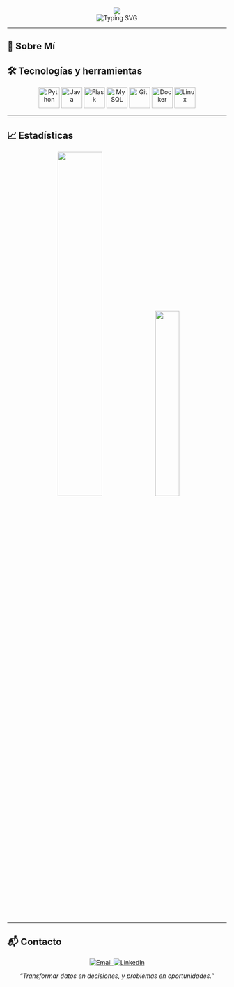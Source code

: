 <div align="center">
  <img src="https://capsule-render.vercel.app/api?type=waving&color=gradient&customColorList=6,11,20&height=200&section=header&text=Andrés%20Felipe&fontSize=80&fontColor=fff&animation=twinkling&fontAlignY=35&desc=Ingeniero%20de%20Sistemas%20en%20Formación&descAlignY=55&descSize=20" />
</div>

<div align="center">
  <img src="https://readme-typing-svg.herokuapp.com?font=Fira+Code&size=22&duration=3000&pause=1000&color=00D9FF&center=true&vCenter=true&width=600&lines=👨‍💻+Desarrollador+Full+Stack;📊+Analista+de+Datos;🤖+Entusiasta+de+IA;🚀+Siempre+aprendiendo" alt="Typing SVG" />
</div>

---

## 🚀 Sobre Mí

## 🛠️ Tecnologías y herramientas

<p align="center">
  <img src="https://cdn.jsdelivr.net/gh/devicons/devicon/icons/python/python-original.svg" height="48" alt="Python"/>
  <img src="https://cdn.jsdelivr.net/gh/devicons/devicon/icons/java/java-original.svg" height="48" alt="Java"/>
  <img src="https://cdn.jsdelivr.net/gh/devicons/devicon/icons/flask/flask-original.svg" height="48" alt="Flask"/>
  <img src="https://cdn.jsdelivr.net/gh/devicons/devicon/icons/mysql/mysql-original.svg" height="48" alt="MySQL"/>
  <img src="https://cdn.jsdelivr.net/gh/devicons/devicon/icons/git/git-original.svg" height="48" alt="Git"/>
  <img src="https://cdn.jsdelivr.net/gh/devicons/devicon/icons/docker/docker-original.svg" height="48" alt="Docker"/>
  <img src="https://cdn.jsdelivr.net/gh/devicons/devicon/icons/linux/linux-original.svg" height="48" alt="Linux"/>
</p>

---

## 📈 Estadísticas

<div align="center">
  <img src="https://github-readme-stats.vercel.app/api?username=mrchangretta&show_icons=true&theme=radical&hide_border=true" width="45%">
  <img src="https://github.com/mrchangretta/mrchangretta/blob/main/Life%20Code%20GIF.gif" width="33%">
</div>

---

## 📬 Contacto

<p align="center">
  <a href="mailto:andresfelipegt70@gmail.com">
    <img src="https://img.shields.io/badge/Email-D14836?style=for-the-badge&logo=gmail&logoColor=white" alt="Email"/>
  </a>
  <a href="https://www.linkedin.com/in/andres-felipe-galeano-tellez-a7285a250">
    <img src="https://img.shields.io/badge/LinkedIn-0A66C2?style=for-the-badge&logo=linkedin&logoColor=white" alt="LinkedIn"/>
  </a>
</p>

<p align="center"><i>“Transformar datos en decisiones, y problemas en oportunidades.”</i></p>
